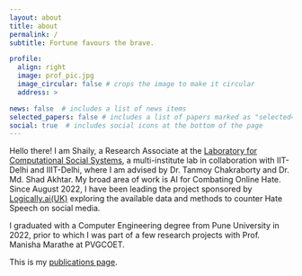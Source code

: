 ```yaml
---
layout: about
title: about
permalink: /
subtitle: Fortune favours the brave.

profile:
  align: right
  image: prof_pic.jpg
  image_circular: false # crops the image to make it circular
  address: >

news: false  # includes a list of news items
selected_papers: false # includes a list of papers marked as "selected={true}"
social: true  # includes social icons at the bottom of the page
---
```


Hello there! I am Shaily, a Research Associate at the [Laboratory for Computational Social Systems](https://lcs2.in/), a multi-institute lab in collaboration with IIT-Delhi and IIIT-Delhi, where I am advised by Dr. Tanmoy Chakraborty and Dr. Md. Shad Akhtar. My broad area of work is AI for Combating Online Hate. Since August 2022, I have been leading the project sponsored by [Logically.ai(UK)](https://www.logically.ai/) exploring the available data and methods to counter Hate Speech on social media.
 
I graduated with a Computer Engineering degree from Pune University in 2022, prior to which I was part of a few research projects with Prof. Manisha Marathe at PVGCOET.

This is my [publications page](/Shaily12.github.io/publications/).

